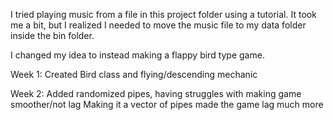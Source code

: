 I tried playing music from a file in this project folder using a tutorial. It took me a bit,
but I realized I needed to move the music file to my data folder inside the bin folder. 

I changed my idea to instead making a flappy bird type game.

Week 1:
Created Bird class and flying/descending mechanic

Week 2:
Added randomized pipes, having struggles with making game smoother/not lag
Making it a vector of pipes made the game lag much more